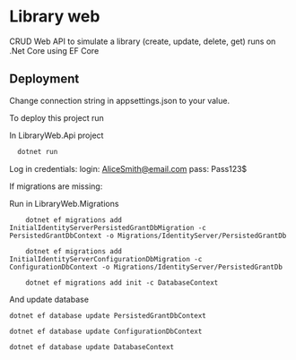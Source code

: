 
# Library web

CRUD Web API to simulate a library (create, update, delete,
get) runs on .Net Core using EF Core

## Deployment
Change connection string in appsettings.json to your value.

To deploy this project run

In LibraryWeb.Api project 
```bash
  dotnet run
```
Log in credentials:
login: AliceSmith@email.com
pass: Pass123$

If migrations are missing:

Run in LibraryWeb.Migrations

```
    dotnet ef migrations add InitialIdentityServerPersistedGrantDbMigration -c PersistedGrantDbContext -o Migrations/IdentityServer/PersistedGrantDb
```

```
    dotnet ef migrations add InitialIdentityServerConfigurationDbMigration -c ConfigurationDbContext -o Migrations/IdentityServer/PersistedGrantDb
```

```
    dotnet ef migrations add init -c DatabaseContext
```

And update database
```
dotnet ef database update PersistedGrantDbContext
```
```
dotnet ef database update ConfigurationDbContext
```
```
dotnet ef database update DatabaseContext
```

